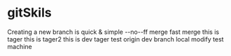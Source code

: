 # gitSkils
Creating  a new branch is quick & simple
--no--ff merge
fast merge
this is tager
this is tager2
this is dev tager
test origin dev branch
local modify
test machine
